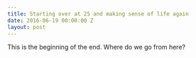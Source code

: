 ```yaml
---
title: Starting over at 25 and making sense of life again
date: 2016-06-19 00:00:00 Z
layout: post
---
```


This is the beginning of the end. Where do we go from here?

